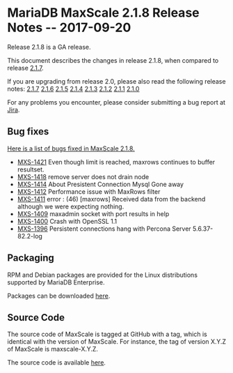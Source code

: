 # MariaDB MaxScale 2.1.8 Release Notes -- 2017-09-20

Release 2.1.8 is a GA release.

This document describes the changes in release 2.1.8, when compared to
release [2.1.7](MaxScale-2.1.7-Release-Notes.md).

If you are upgrading from release 2.0, please also read the following
release notes:
[2.1.7](./MaxScale-2.1.7-Release-Notes.md)
[2.1.6](./MaxScale-2.1.6-Release-Notes.md)
[2.1.5](./MaxScale-2.1.5-Release-Notes.md)
[2.1.4](./MaxScale-2.1.4-Release-Notes.md)
[2.1.3](./MaxScale-2.1.3-Release-Notes.md)
[2.1.2](./MaxScale-2.1.2-Release-Notes.md)
[2.1.1](./MaxScale-2.1.1-Release-Notes.md)
[2.1.0](./MaxScale-2.1.0-Release-Notes.md)

For any problems you encounter, please consider submitting a bug
report at [Jira](https://jira.mariadb.org).

## Bug fixes

[Here is a list of bugs fixed in MaxScale 2.1.8.](https://jira.mariadb.org/issues/?jql=project%20%3D%20MXS%20AND%20issuetype%20%3D%20Bug%20AND%20status%20%3D%20Closed%20AND%20fixVersion%20%3D%202.1.8)

* [MXS-1421](https://jira.mariadb.org/browse/MXS-1421) Even though limit is reached, maxrows continues to buffer resultset.
* [MXS-1418](https://jira.mariadb.org/browse/MXS-1418) remove server does not drain node
* [MXS-1414](https://jira.mariadb.org/browse/MXS-1414) About  Presistent Connection  Mysql Gone away
* [MXS-1412](https://jira.mariadb.org/browse/MXS-1412) Performance issue with MaxRows filter
* [MXS-1411](https://jira.mariadb.org/browse/MXS-1411) error : (46) [maxrows] Received data from the backend although we were expecting nothing.
* [MXS-1409](https://jira.mariadb.org/browse/MXS-1409) maxadmin socket with port results in help
* [MXS-1400](https://jira.mariadb.org/browse/MXS-1400) Crash with OpenSSL 1.1
* [MXS-1396](https://jira.mariadb.org/browse/MXS-1396) Persistent connections hang with Percona Server 5.6.37-82.2-log

## Packaging

RPM and Debian packages are provided for the Linux distributions supported
by MariaDB Enterprise.

Packages can be downloaded [here](https://mariadb.com/resources/downloads).

## Source Code

The source code of MaxScale is tagged at GitHub with a tag, which is identical
with the version of MaxScale. For instance, the tag of version X.Y.Z of MaxScale
is maxscale-X.Y.Z.

The source code is available [here](https://github.com/mariadb-corporation/MaxScale).
